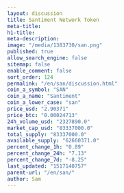 ```yaml
---
layout: discussion
title: Santiment Network Token
meta-title: 
h1-title: 
meta-description: 
image: "/media/1383730/san.png"
published: true
allow_search_engine: false
sitemap: false
enable_comment: false
sort_order: 124
permalink: "/en/san/discussion.html"
coin_a_symbol: "SAN"
coin_a_name: "Santiment"
coin_a_lower_case: "san"
price_usd: "2.90371"
price_btc: "0.00024713"
24h_volume_usd: "2327890.0"
market_cap_usd: "83337000.0"
total_supply: "83337000.0"
available_supply: "62660371.0"
percent_change_1h: "0.89"
percent_change_24h: "7.13"
percent_change_7d: "-8.25"
last_updated: "1517140757"
parent-url: "/en/san/"
author: Sam
---
```


